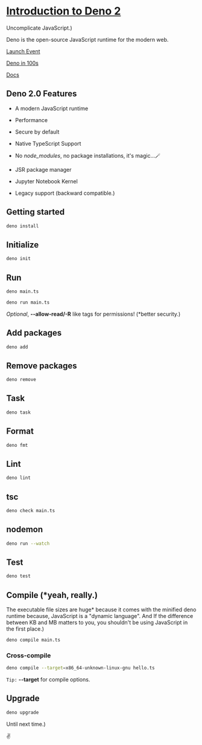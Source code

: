 
# [Introduction to Deno 2](https://deno.com)

Uncomplicate JavaScript.)

Deno is the open-source JavaScript runtime for the modern web.

[Launch Event](https://www.youtube.com/watch?v=d35SlRgVxT8)

[Deno in 100s](https://www.youtube.com/watch?v=pcC4Dr6Wj2Q)

[Docs](https://docs.deno.com/runtime/)

## Deno 2.0 Features

- A modern JavaScript runtime

- Performance

- Secure by default

- Native TypeScript Support

- No *node_modules*, no package installations, it's magic...🪄

- JSR package manager

- Jupyter Notebook Kernel

- Legacy support (backward compatible.)

## Getting started

```bash
deno install 
```

## Initialize

```bash
deno init
```

## Run

```bash
deno main.ts 
```

```bash
deno run main.ts 
```

*Optional*, **--allow-read/-R** like tags for permissions! (*better security.)

## Add packages

```bash
deno add
```

## Remove packages

```bash
deno remove
```

## Task

```bash
deno task
```

## Format

```bash
deno fmt
```

## Lint

```bash
deno lint
```

## tsc

```bash
deno check main.ts
```

## nodemon

```bash
deno run --watch
```

## Test

```bash
deno test
```

## Compile (*yeah, really.)

The executable file sizes are huge* because it comes with the minified deno runtime because, JavaScript is a "dynamic language". And If the difference between KB and MB matters to you, you shouldn't be using JavaScript in the first place.)

```bash
deno compile main.ts
```

### Cross-compile

```bash
deno compile --target=x86_64-unknown-linux-gnu hello.ts
```

`Tip:` **--target** for compile options.

## Upgrade

```bash
deno upgrade
```

Until next time.)

✌️

